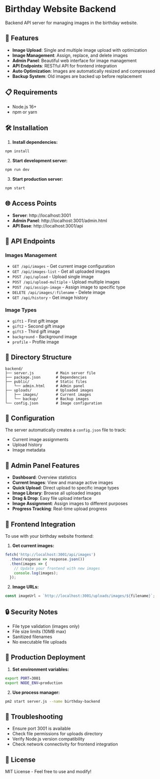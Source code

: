 # Birthday Website Backend

Backend API server for managing images in the birthday website.

## 🚀 Features

- **Image Upload**: Single and multiple image upload with optimization
- **Image Management**: Assign, replace, and delete images
- **Admin Panel**: Beautiful web interface for image management
- **API Endpoints**: RESTful API for frontend integration
- **Auto Optimization**: Images are automatically resized and compressed
- **Backup System**: Old images are backed up before replacement

## 📋 Requirements

- Node.js 16+ 
- npm or yarn

## 🛠️ Installation

1. **Install dependencies:**
```bash
npm install
```

2. **Start development server:**
```bash
npm run dev
```

3. **Start production server:**
```bash
npm start
```

## 🌐 Access Points

- **Server**: http://localhost:3001
- **Admin Panel**: http://localhost:3001/admin.html
- **API Base**: http://localhost:3001/api

## 📡 API Endpoints

### Images Management

- `GET /api/images` - Get current image configuration
- `GET /api/images-list` - Get all uploaded images
- `POST /api/upload` - Upload single image
- `POST /api/upload-multiple` - Upload multiple images
- `POST /api/assign-image` - Assign image to specific type
- `DELETE /api/images/:filename` - Delete image
- `GET /api/history` - Get image history

### Image Types

- `gift1` - First gift image
- `gift2` - Second gift image  
- `gift3` - Third gift image
- `background` - Background image
- `profile` - Profile image

## 📁 Directory Structure

```
backend/
├── server.js          # Main server file
├── package.json       # Dependencies
├── public/            # Static files
│   └── admin.html     # Admin panel
├── uploads/           # Uploaded images
│   ├── images/        # Current images
│   └── backup/        # Backup images
└── config.json        # Image configuration
```

## 🔧 Configuration

The server automatically creates a `config.json` file to track:
- Current image assignments
- Upload history
- Image metadata

## 🎨 Admin Panel Features

- **Dashboard**: Overview statistics
- **Current Images**: View and manage active images
- **Quick Upload**: Direct upload to specific image types
- **Image Library**: Browse all uploaded images
- **Drag & Drop**: Easy file upload interface
- **Image Assignment**: Assign images to different purposes
- **Progress Tracking**: Real-time upload progress

## 🔌 Frontend Integration

To use with your birthday website frontend:

1. **Get current images:**
```javascript
fetch('http://localhost:3001/api/images')
  .then(response => response.json())
  .then(images => {
    // Update your frontend with new images
    console.log(images);
  });
```

2. **Image URLs:**
```javascript
const imageUrl = `http://localhost:3001/uploads/images/${filename}`;
```

## 🔒 Security Notes

- File type validation (images only)
- File size limits (10MB max)
- Sanitized filenames
- No executable file uploads

## 🚀 Production Deployment

1. **Set environment variables:**
```bash
export PORT=3001
export NODE_ENV=production
```

2. **Use process manager:**
```bash
pm2 start server.js --name birthday-backend
```

## 🔧 Troubleshooting

- Ensure port 3001 is available
- Check file permissions for uploads directory
- Verify Node.js version compatibility
- Check network connectivity for frontend integration

## 📝 License

MIT License - Feel free to use and modify!
